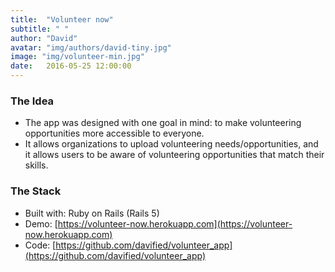```yaml
---
title:  "Volunteer now"
subtitle: " "
author: "David"
avatar: "img/authors/david-tiny.jpg"
image: "img/volunteer-min.jpg"
date:   2016-05-25 12:00:00
---
```


### The Idea
* The app was designed with one goal in mind: to make volunteering opportunities more accessible to everyone.
* It allows organizations to upload volunteering needs/opportunities, and it allows users to be aware of volunteering opportunities that match their skills.

### The Stack
* Built with: Ruby on Rails (Rails 5)  
* Demo: [https://volunteer-now.herokuapp.com](https://volunteer-now.herokuapp.com)  
* Code: [https://github.com/davified/volunteer_app](https://github.com/davified/volunteer_app)  
